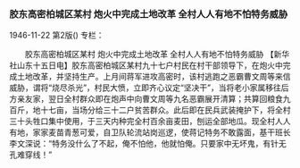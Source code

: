 ### 胶东高密柏城区某村  炮火中完成土地改革  全村人人有地不怕特务威胁

1946-11-22
第2版()
专栏：

　　胶东高密柏城区某村
    炮火中完成土地改革
    全村人人有地不怕特务威胁
    【新华社山东十五日电】胶东高密柏城区某村九十七户村民在村干部领导下，在炮火中完成土地改革，并坚持生产。上月间蒋军进攻高密时，该村逃跑之恶霸曹文周等来信威胁，谓将“烧尽杀光”，村民大愤，立即齐心议定“坚决干”，当将老小家属移往后方亲友家，翌日全村群众即在炮声中向曹文周等九名恶霸展开清算；共算回粮食九百斤，地十七亩，当场分给三十二户贫苦群众。此后即在民兵武装掩护下，将全村三十头牲口集中使用，于三天内种完全村百余亩麦田，刨运全部地瓜。现全村人人有地，家家麦苗青葱可爱，自卫队轮流站岗巡逻，使蒋记特务不敢露面，基干班长李文深说：“特务没什么了不起，俺不怕他，他就怕俺。只要家中无坏鬼，有针无孔难穿线！”
